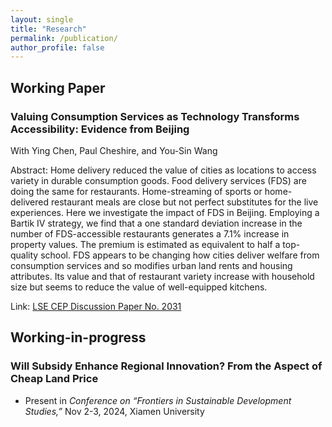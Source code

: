```yaml
---
layout: single
title: "Research"
permalink: /publication/
author_profile: false
---
```


## Working Paper
### Valuing Consumption Services as Technology Transforms Accessibility: Evidence from Beijing
With Ying Chen, Paul Cheshire, and You-Sin Wang

Abstract: Home delivery reduced the value of cities as locations to access variety in durable consumption goods. Food delivery services (FDS) are doing the same for restaurants. Home-streaming of sports or home-delivered restaurant meals are close but not perfect substitutes for the live experiences. Here we investigate the impact of FDS in Beijing. Employing a Bartik IV strategy, we find that a one standard deviation increase in the number of FDS-accessible restaurants generates a 7.1% increase in property values. The premium is estimated as equivalent to half a top-quality school. FDS appears to be changing how cities deliver welfare from consumption services and so modifies urban land rents and housing attributes. Its value and that of restaurant variety increase with household size but seems to reduce the value of well-equipped kitchens.

Link: [LSE CEP Discussion Paper No. 2031](https://cep.lse.ac.uk/_NEW/PUBLICATIONS/abstract.asp?index=11134)

## Working-in-progress
### Will Subsidy Enhance Regional Innovation? From the Aspect of Cheap Land Price

- Present in *Conference on “Frontiers in Sustainable Development Studies,”* Nov 2-3, 2024, Xiamen University
